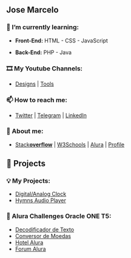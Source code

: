 ## Jose Marcelo
### 🌱 I’m currently learning:
- **Front-End:** HTML - CSS - JavaScript

- **Back-End:** PHP - Java

### 🎞️ My Youtube Channels:
- [Designs](https://www.youtube.com/@JMSsDesigns) | [Tools](https://www.youtube.com/@JMSsTools)

### 📫 How to reach me:
- [Twitter](https://twitter.com/JMSsMarcelo) | [Telegram](https://t.me/JMSsMarcelo) | [LinkedIn](https://www.linkedin.com/in/JMSsMarcelo/)

### 🔭 About me:
- [Stack**overflow**](https://stackoverflow.com/users/5546568/jmsmarcelo) | [W3Schools](https://www.w3profile.com/jmsmarcelo) | [Alura](https://cursos.alura.com.br/user/jmsmarcelo) | [Profile](https://jmsmarcelo.github.io/jmsmarcelo/)

## 🧮 Projects
### 💡 My Projects:
- [Digital/Analog Clock](https://github.com/jmsmarcelo/Clock)
- [Hymns Audio Player](https://github.com/jmsmarcelo/hasd)

### 🔭 Alura Challenges Oracle ONE T5:
- [Decodificador de Texto](https://github.com/jmsmarcelo/TextDecoder)
- [Conversor de Moedas](https://github.com/jmsmarcelo/currency-converter)
- [Hotel Alura](https://github.com/jmsmarcelo/alura-hotel)
- [Forum Alura](https://github.com/jmsmarcelo/alura-forum-api-rest)

<!--
**jmsmarcelo/jmsmarcelo** is a ✨ _special_ ✨ repository because its `README.md` (this file) appears on your GitHub profile.

Here are some ideas to get you started:

- 🔭 I’m currently working on ...
- 🌱 I’m currently learning ...
- 👯 I’m looking to collaborate on ...
- 🤔 I’m looking for help with ...
- 💬 Ask me about ...
- 📫 How to reach me: ...
- 😄 Pronouns: ...
- ⚡ Fun fact: ...
-->
